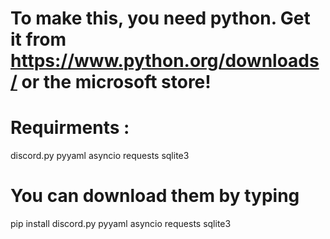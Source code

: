 # To make this, you need python. Get it from https://www.python.org/downloads/ or the microsoft store!

# Requirments :
discord.py
pyyaml
asyncio
requests
sqlite3

# You can download them by typing
pip install discord.py pyyaml asyncio requests sqlite3
